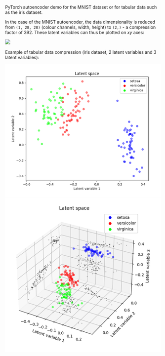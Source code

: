 PyTorch autoencoder demo for the MNIST dataset or for tabular data such as the iris dataset.

In the case of the MNIST autoencoder, the data dimensionality is reduced from `(1, 28, 28)` (colour channels, width, height) to `(2,)` - a compression factor of 392. These latent variables can thus be plotted on $xy$ axes:

![](plots/mnist_latent_space.gif)

Example of tabular data compression (iris dataset, 2 latent variables and 3 latent variables):

![](plots/iris_model_2_latent_variables.png)
![](plots/iris_model_3_latent_variables.png)

